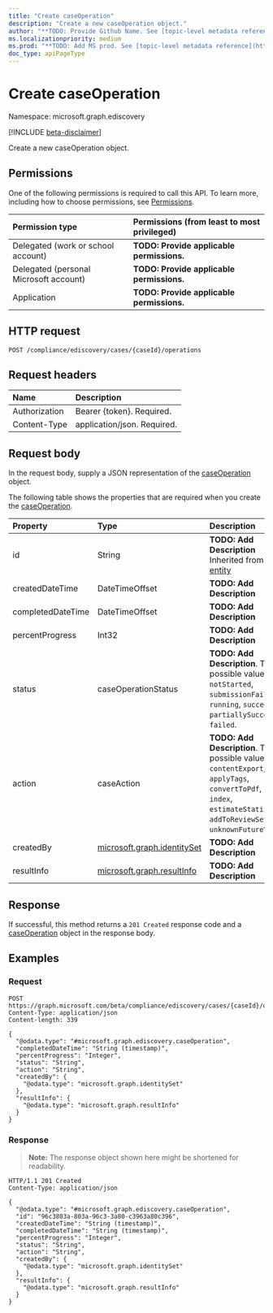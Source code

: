 ```yaml
---
title: "Create caseOperation"
description: "Create a new caseOperation object."
author: "**TODO: Provide Github Name. See [topic-level metadata reference](https://msgo.azurewebsites.net/add/document/guidelines/metadata.html#topic-level-metadata)**"
ms.localizationpriority: medium
ms.prod: "**TODO: Add MS prod. See [topic-level metadata reference](https://msgo.azurewebsites.net/add/document/guidelines/metadata.html#topic-level-metadata)**"
doc_type: apiPageType
---
```


# Create caseOperation
Namespace: microsoft.graph.ediscovery

[!INCLUDE [beta-disclaimer](../../includes/beta-disclaimer.md)]

Create a new caseOperation object.

## Permissions
One of the following permissions is required to call this API. To learn more, including how to choose permissions, see [Permissions](/graph/permissions-reference).

|Permission type|Permissions (from least to most privileged)|
|:---|:---|
|Delegated (work or school account)|**TODO: Provide applicable permissions.**|
|Delegated (personal Microsoft account)|**TODO: Provide applicable permissions.**|
|Application|**TODO: Provide applicable permissions.**|

## HTTP request

<!-- {
  "blockType": "ignored"
}
-->
``` http
POST /compliance/ediscovery/cases/{caseId}/operations
```

## Request headers
|Name|Description|
|:---|:---|
|Authorization|Bearer {token}. Required.|
|Content-Type|application/json. Required.|

## Request body
In the request body, supply a JSON representation of the [caseOperation](../resources/ediscovery-caseoperation.md) object.

The following table shows the properties that are required when you create the [caseOperation](../resources/ediscovery-caseoperation.md).

|Property|Type|Description|
|:---|:---|:---|
|id|String|**TODO: Add Description** Inherited from [entity](../resources/ediscovery-entity.md)|
|createdDateTime|DateTimeOffset|**TODO: Add Description**|
|completedDateTime|DateTimeOffset|**TODO: Add Description**|
|percentProgress|Int32|**TODO: Add Description**|
|status|caseOperationStatus|**TODO: Add Description**. The possible values are: `notStarted`, `submissionFailed`, `running`, `succeeded`, `partiallySucceeded`, `failed`.|
|action|caseAction|**TODO: Add Description**. The possible values are: `contentExport`, `applyTags`, `convertToPdf`, `index`, `estimateStatistics`, `addToReviewSet`, `unknownFutureValue`.|
|createdBy|[microsoft.graph.identitySet](../resources/ediscovery-identityset.md)|**TODO: Add Description**|
|resultInfo|[microsoft.graph.resultInfo](../resources/ediscovery-resultinfo.md)|**TODO: Add Description**|



## Response

If successful, this method returns a `201 Created` response code and a [caseOperation](../resources/ediscovery-caseoperation.md) object in the response body.

## Examples

### Request
<!-- {
  "blockType": "request",
  "name": "create_caseoperation_from_"
}
-->
``` http
POST https://graph.microsoft.com/beta/compliance/ediscovery/cases/{caseId}/operations
Content-Type: application/json
Content-length: 339

{
  "@odata.type": "#microsoft.graph.ediscovery.caseOperation",
  "completedDateTime": "String (timestamp)",
  "percentProgress": "Integer",
  "status": "String",
  "action": "String",
  "createdBy": {
    "@odata.type": "microsoft.graph.identitySet"
  },
  "resultInfo": {
    "@odata.type": "microsoft.graph.resultInfo"
  }
}
```


### Response
>**Note:** The response object shown here might be shortened for readability.
<!-- {
  "blockType": "response",
  "truncated": true,
  "@odata.type": "microsoft.graph.ediscovery.caseOperation"
}
-->
``` http
HTTP/1.1 201 Created
Content-Type: application/json

{
  "@odata.type": "#microsoft.graph.ediscovery.caseOperation",
  "id": "96c3803a-803a-96c3-3a80-c3963a80c396",
  "createdDateTime": "String (timestamp)",
  "completedDateTime": "String (timestamp)",
  "percentProgress": "Integer",
  "status": "String",
  "action": "String",
  "createdBy": {
    "@odata.type": "microsoft.graph.identitySet"
  },
  "resultInfo": {
    "@odata.type": "microsoft.graph.resultInfo"
  }
}
```

